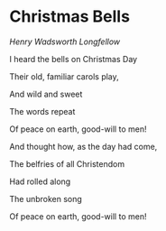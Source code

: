 # Christmas Bells
*Henry Wadsworth Longfellow*



I heard the bells on Christmas Day

Their old, familiar carols play,

And wild and sweet

The words repeat

Of peace on earth, good-will to men!


And thought how, as the day had come,

The belfries of all Christendom

Had rolled along

The unbroken song

Of peace on earth, good-will to men!
